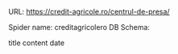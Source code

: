 URL: https://credit-agricole.ro/centrul-de-presa/

Spider name: creditagricolero
DB Schema:

title
content
date
